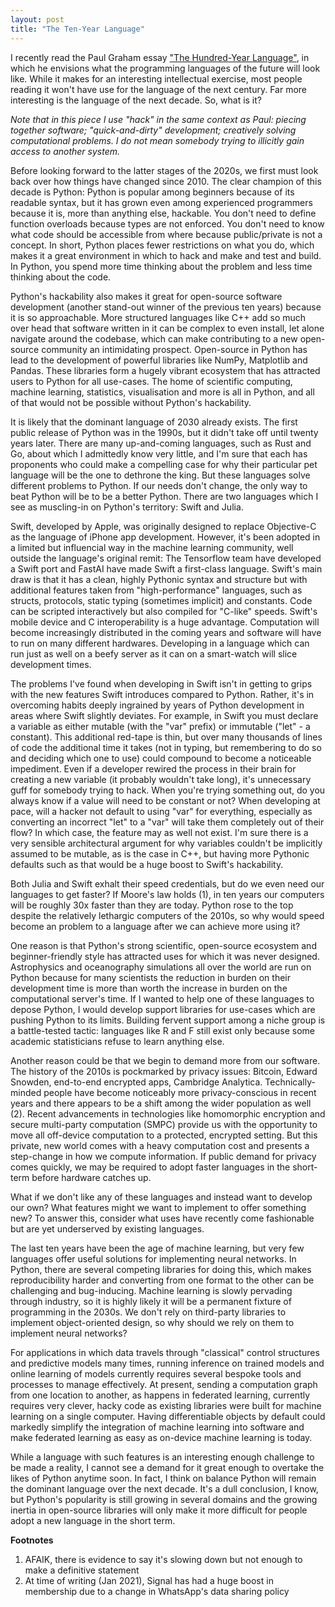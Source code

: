 ```yaml
---
layout: post
title: "The Ten-Year Language"
---
```

I recently read the Paul Graham essay
["The Hundred-Year Language"][hundred-year],
in which he envisions what the programming languages of the future
will look like.
While it makes for an interesting intellectual exercise,
most people reading it won't have use
for the language of the next century.
Far more interesting
is the language of the next decade.
So, what is it?

_Note that in this piece
I use "hack" in the same context as Paul:
piecing together software;
"quick-and-dirty" development;
creatively solving computational problems.
I do not mean somebody trying
to illicitly gain access to another system._

Before looking forward to the latter stages of the 2020s,
we first must look back over how things have changed since 2010.
The clear champion of this decade is Python:
Python is popular among beginners
because of its readable syntax,
but it has grown even among experienced programmers because it is,
more than anything else,
hackable.
You don't need to define function overloads
because types are not enforced.
You don't need to know what code should be
accessible from where
because public/private is not a concept.
In short,
Python places fewer restrictions
on what you do,
which makes it a great environment
in which to hack and make and test and build.
In Python, you spend more time thinking
about the problem
and less time thinking about the code.

Python's hackability also makes it great
for open-source software development
(another stand-out winner of the previous ten years)
because it is so approachable.
More structured languages
like C++
add so much over head that software
written in it
can be complex to even install,
let alone navigate around the codebase,
which can make contributing to
a new open-source community
an intimidating prospect.
Open-source in Python has lead to the development
of powerful libraries
like NumPy,
Matplotlib
and Pandas.
These libraries form a hugely vibrant ecosystem
that has attracted users to Python for all use-cases.
The home of scientific computing,
machine learning, statistics,
visualisation and more is all in Python,
and all of that would not be possible
without Python's hackability.

It is likely that the dominant language of 2030 already exists.
The first public release of Python was in the 1990s,
but it didn't take off until twenty years later.
There are many up-and-coming languages,
such as Rust and Go,
about which I admittedly know very little,
and I'm sure that each has proponents
who could make a compelling case for why their particular pet language
will be the one to dethrone the king.
But these languages solve different problems to Python.
If our needs don't change,
the only way to beat Python will be
to be a better Python.
There are two languages which I see as muscling-in
on Python's territory:
Swift and Julia.

Swift, developed by Apple,
was originally designed to replace Objective-C
as the language of iPhone app development.
However,
it's been adopted in a limited but influencial way in the machine learning community,
well outside the language's original remit:
The Tensorflow team have developed a Swift port
and FastAI have made Swift a first-class language.
Swift's main draw is that it has a clean,
highly Pythonic syntax and structure
but with additional features taken from "high-performance" languages,
such as structs, protocols, static typing (sometimes implicit) and constants.
Code can be scripted interactively
but also compiled for "C-like" speeds.
Swift's mobile device and C interoperability is a huge advantage.
Computation will become increasingly distributed
in the coming years
and software will have to run on many different hardwares.
Developing in a language which can run just as well on a beefy server
as it can on a smart-watch will slice development times.

The problems I've found when developing in Swift
isn't in getting to grips with the new features Swift introduces compared to Python.
Rather, it's in overcoming habits
deeply ingrained by years of Python development
in areas where Swift slightly deviates.
For example, in Swift you must declare a variable as either mutable
(with the "var" prefix)
or immutable
("let" - a constant).
This additional red-tape is thin,
but over many thousands of lines of code the additional time it takes
(not in typing, but remembering to do so and deciding which one to use)
could compound to become a noticeable impediment.
Even if a developer rewired the process in their brain for creating a new variable
(it probably wouldn't take long),
it's unnecessary guff for somebody trying to hack.
When you're trying something out, do you always know if a value will need to be constant or not?
When developing at pace, will a hacker not default to using "var" for everything,
especially as converting an incorrect "let" to a "var"
will take them completely out of their flow?
In which case, the feature may as well not exist.
I'm sure there is a very sensible architectural argument
for why variables couldn't be implicitly assumed to be mutable,
as is the case in C++,
but having more Pythonic defaults such as that would be a huge boost to Swift's hackability.

Both Julia and Swift exhalt their speed credentials,
but do we even need our languages to get faster?
If Moore's law holds (1),
in ten years our computers will be roughly 30x faster than they are today.
Python rose to the top despite the relatively lethargic computers of the 2010s,
so why would speed become an problem to a language after we can achieve more using it?

One reason is that Python's strong scientific,
open-source ecosystem and beginner-friendly style has attracted uses for which it was never designed.
Astrophysics and oceanography simulations all over the world are run on Python
because for many scientists the reduction in burden on their development time
is more than worth the increase in burden on the computational server's time.
If I wanted to help one of these languages to depose Python,
I would develop support libraries for use-cases which are pushing Python to its limits.
Building fervent support among a niche group is a battle-tested tactic:
languages like R and F still exist only
because some academic statisticians refuse to learn anything else.

Another reason could be that we begin to demand more from our software.
The history of the 2010s is pockmarked by privacy issues:
Bitcoin, Edward Snowden, end-to-end encrypted apps, Cambridge Analytica.
Technically-minded people have become noticeably more privacy-conscious in recent years
and there appears to be a shift among the wider population as well (2).
Recent advancements in technologies
like homomorphic encryption
and secure multi-party computation (SMPC)
provide us with the opportunity to move all off-device computation to a protected,
encrypted setting.
But this private, new world comes with a heavy computation cost
and presents a step-change in how we compute information.
If public demand for privacy comes quickly,
we may be required to adopt faster languages in the short-term
before hardware catches up.

What if we don't like any of these languages
and instead want to develop our own?
What features might we want to implement to offer something new?
To answer this,
consider what uses have recently come fashionable
but are yet underserved by existing languages.

The last ten years have been the age of machine learning,
but very few languages offer useful solutions for implementing neural networks.
In Python, there are several competing libraries for doing this,
which makes reproducibility harder
and converting from one format to the other
can be challenging and bug-inducing.
Machine learning is slowly pervading through industry,
so it is highly likely it will be
a permanent fixture of programming
in the 2030s.
We don't rely on third-party libraries
to implement object-oriented design,
so why should we rely on them to implement neural networks?

For applications in which data travels through "classical" control structures
and predictive models many times,
running inference on trained models and online learning of models currently requires
several bespoke tools and processes
to manage effectively.
At present,
sending a computation graph
from one location to another,
as happens in federated learning,
currently requires
very clever,
hacky code
as existing libraries were built
for machine learning
on a single computer.
Having differentiable objects by default
could markedly simplify
the integration of machine learning into software
and make federated learning as easy
as on-device machine learning is today.

While a language with such features
is an interesting enough challenge to be made a reality,
I cannot see a demand for it great enough
to overtake the likes of Python
anytime soon.
In fact,
I think on balance Python will remain
the dominant language over the next decade.
It's a dull conclusion,
I know,
but Python's popularity is still growing in several domains
and the growing inertia in open-source libraries will only
make it more difficult
for people adopt a new language
in the short term.

**Footnotes**

1. AFAIK, there is evidence to say it's slowing down but not enough to make a definitive statement
2. At time of writing (Jan 2021),
Signal has had a huge boost in membership
due to a change
in WhatsApp's data sharing policy

[hundred-year]: http://www.paulgraham.com/hundred.html
